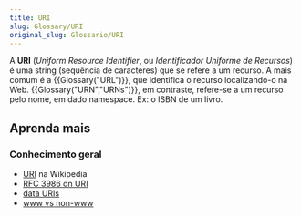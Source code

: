 ```yaml
---
title: URI
slug: Glossary/URI
original_slug: Glossario/URI
---
```


A **URI** (_Uniform Resource Identifier_, ou _Identificador Uniforme de Recursos_) é uma string (sequência de caracteres) que se refere a um recurso. A mais comum é a {{Glossary("URL")}}, que identifica o recurso localizando-o na Web. {{Glossary("URN","URNs")}}, em contraste, refere-se a um recurso pelo nome, em dado namespace. Ex: o ISBN de um livro.

## Aprenda mais

### Conhecimento geral

- [URI](https://pt.wikipedia.org/wiki/URI) na Wikipedia
- [RFC 3986 on URI](http://tools.ietf.org/html/rfc3986)
- [data URIs](/pt-BR/docs/Web/HTTP/data_URIs)
- [www vs non-www](/pt-BR/docs/URI/www_vs_non-www_URLs)

